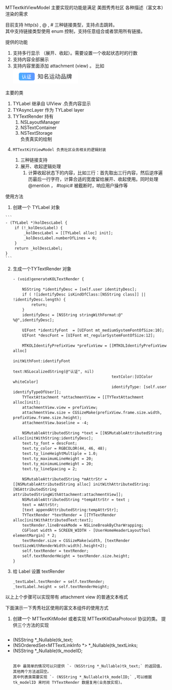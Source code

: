 MTTextkitViewModel 主要实现的功能是满足 美图秀秀社区 各种描述（富文本）渲染的需求

目前支持 http(s) , @ , # 三种链接类型，支持点击跳转。<br>
其中支持链接类型使用 enum 控制，支持任意组合或者禁用所有链接。



提供的功能 <br>
1. 支持多行显示 （展开、收起）。需要设置一个收起状态时的行数 <br>
2. 支持内容全部展示 <br>
3. 支持内容里面添加 attachment (view) 。 比如  ![image10](./images/image10.png)



主要的类

1. TYLabel  继承自 UIView .负责内容显示 
2.  TYAsyncLayer 作为 TYLabel layer
3.  TYTextRender  持有
    1. NSLayoutManager
    2. NSTextContainer
    3. NSTextStorage <br>
            负责真实的绘制
4.     MTTextKitViewModel 负责社区业务相关的逻辑封装
    1. 三种链接支持
    2. 展开、收起逻辑处理 
        1. 计算收起状态下的内容，比如三行：首先取出三行内容，然后逆序遍历最后一行字符，计算合适的宽度留给展开、收起使用。同时处理 @mention ， #topic# 被截断时，响应用户操作等




使用方法
    
1.   创建一个 TYLabel 对象

	```     
	- (TYLabel *)kolDescLabel {
	    if (!_kolDescLabel) {
	        _kolDescLabel = [[TYLabel alloc] init];
	        _kolDescLabel.numberOfLines = 0;
	    }
	    return _kolDescLabel;
	}
	```

2. 生成一个TYTextRender 对象

	```
	- (void)generateKOLTextRender {
	    
	    NSString *identifyDesc = [self.user identityDesc];
	    if ( ![identifyDesc isKindOfClass:[NSString class]] || !identifyDesc.length) {
	        return;
	    }
	    identifyDesc = [NSString stringWithFormat:@"  %@",identifyDesc];
	    
	    UIFont *identifyFont  = [UIFont mt_mediumSystemFontOfSize:10];
	    UIFont *descFont = [UIFont mt_regularSystemFontOfSize:12];
	    
	    MTKOLIdentifyPrefixView *prefixView = [[MTKOLIdentifyPrefixView alloc]
	                                           initWithFont:identifyFont
	                                           text:NSLocalizedString(@"认证", nil)
	                                           textColor:[UIColor whiteColor]
	                                           identifyType: [self.user identifyTypeOfUser]];
	    TYTextAttachment *attachmentView = [[TYTextAttachment alloc]init];
	    attachmentView.view = prefixView;
	    attachmentView.size = CGSizeMake(prefixView.frame.size.width, prefixView.frame.size.height);
	    attachmentView.baseline = -4;
	    
	    NSMutableAttributedString *text = [[NSMutableAttributedString alloc]initWithString:identifyDesc];
	    text.ty_font = descFont;
	    text.ty_color = RGBCOLOR(44, 46, 48);
	    text.ty_lineHeightMultiple = 1.0;
	    text.ty_maximumLineHeight = 20;
	    text.ty_minimumLineHeight = 20;
	    text.ty_lineSpacing = 2;
	    
	    NSMutableAttributedString *mAttrStr = [[NSMutableAttributedString alloc] initWithAttributedString:[NSAttributedString attributedStringWithAttachment:attachmentView]];
	    NSMutableAttributedString *tempAttrStr = text ;
	    text = mAttrStr;
	    [text appendAttributedString:tempAttrStr];
	    TYTextRender *textRender = [[TYTextRender alloc]initWithAttributedText:text];
	    textRender.lineBreakMode = NSLineBreakByCharWrapping;
	    CGFloat width = SCREEN_WIDTH - [UserHomeHeaderLayoutTool elementMargin] * 2;
	    textRender.size = CGSizeMake(width, [textRender textSizeWithRenderWidth:width].height+2);
	    self.textRender = textRender;
	    self.textRenderHeight = textRender.size.height;
	}
	
	```

3. 给 Label 设置 textRender 


	```
	_textLabel.textRender = self.textRender;   
	_textLabel.height = self.textRenderHeight;
	```

以上上个步骤可以实现带有 attachment view 的普通文本格式 

下面演示一下秀秀社区使用的富文本组件的使用方式

1. 创建一个 MTTextKitModel 或者实现 MTTextKitDataProtocol 协议的类。 提供三个方法的实现

	```
- (NSString *_Nullable)tk_text;
- (NSOrderedSet<MTTextLinkInfo *> *_Nullable)tk_textLinks;
- (NSString *_Nullable)tk_modelID;	
	```
	
	其中 最简单的情况可以只提供 `- (NSString *_Nullable)tk_text;` 的返回值，其他两个方法返回空。
	其中列表类需要实现 `- (NSString *_Nullable)tk_modelID;` ,可以根据  tk_modelID 来时间 TYTextRender 数据复用(业务放实现)。